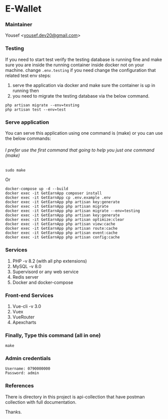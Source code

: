 # **E-Wallet**

### **Maintainer**
Yousef <[yousef.dev20@gmail.com]()>

### **Testing**
If you need to start test verify the testing database is running fine and
make sure you are inside the running container inside docker not on your machine.
change `.env.testing` if you need change the configuration that related test env steps:
1. serve the application via docker and make sure the container is up in running then
2. you need to migrate the testing database via the below command.
```
php artisan migrate --env=testing
php artisan test --env=test
```

### **Serve application**
You can serve this application using one command is (make)
or you can use the below commands:
###### I prefer use the first command that going to help you just one command (make)
```
sudo make
```
Or
```
docker-compose up -d --build
docker exec -it GetEarnApp composer install
docker exec -it GetEarnApp cp .env.example .env
docker exec -it GetEarnApp php artisan key:generate
docker exec -it GetEarnApp php artisan migrate
docker exec -it GetEarnApp php artisan migrate --env=testing
docker exec -it GetEarnApp php artisan key:generate
docker exec -it GetEarnApp php artisan optimize:clear
docker exec -it GetEarnApp php artisan view:cache
docker exec -it GetEarnApp php artisan route:cache
docker exec -it GetEarnApp php artisan event:cache
docker exec -it GetEarnApp php artisan config:cache

```

### **Services**

1. PHP -v 8.2 (with all php extensions)
2. MySQL -v 8.0
3. Supervisord or any web service
4. Redis server
5. Docker and docker-compose


### **Front-end Services**

1. Vue-cli -v 3.0
2. Vuex
3. VueRouter
4. Apexcharts

### Finally, Type this command (all in one)
```
make 
```
### Admin credentials
```
Username: 0790000000
Password: admin
```
### References
There is directory in this project is api-collection that have postman collection with full documentation. 

Thanks.
